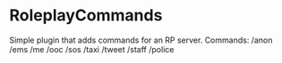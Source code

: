 # RoleplayCommands
Simple plugin that adds commands for an RP server. Commands: /anon /ems /me /ooc /sos /taxi /tweet /staff /police
